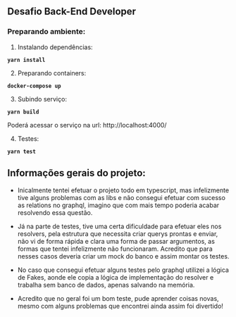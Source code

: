 ## Desafio Back-End Developer ##

### Preparando ambiente: ###

1. Instalando dependências:

**`yarn install`**

2. Preparando containers:

**`docker-compose up`**

3. Subindo serviço:

**`yarn build`**

Poderá acessar o serviço na url: http://localhost:4000/

4. Testes:

**`yarn test`**

## Informações gerais do projeto: ##

- Inicalmente tentei efetuar o projeto todo em typescript, mas infelizmente tive alguns problemas com as libs e não consegui efetuar com sucesso as relations no graphql, imagino que com mais tempo poderia acabar resolvendo essa questão.

- Já na parte de testes, tive uma certa dificuldade para efetuar eles nos resolvers, pela estrutura que necessita criar querys prontas e enviar, não vi de forma rápida e clara uma forma de passar argumentos, as formas que tentei infelizmente não funcionaram. Acredito que para nesses casos deveria criar um mock do banco e assim montar os testes.

- No caso que consegui efetuar alguns testes pelo graphql utilizei a lógica de Fakes, aonde ele copia a lógica de implementação do resolver e trabalha sem banco de dados, apenas salvando na memória.

- Acredito que no geral foi um bom teste, pude aprender coisas novas, mesmo com alguns problemas que encontrei ainda assim foi divertido!

